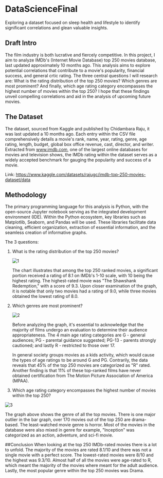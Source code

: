 # DataScienceFinal
Exploring a dataset focused on sleep health and lifestyle to identify significant correlations and glean valuable insights.
 
## Draft Intro
The film industry is both lucrative and fiercely competitive. In this project, I aim to analyze IMDb's (Internet Movie Database) top 250 movies database, last updated approximately 10 months ago. This analysis aims to explore potential correlations that contribute to a movie's popularity, financial success, and general crtic rating. The three central questions I will research are: What is the rating distribution of the top 250 movies? Which genres are most prominent? And finally, which age rating category encompasses the highest number of movies within the top 250? I hope that these findings unveil compelling correlations and aid in the analysis of upcoming future movies.

## The Dataset
The dataset, sourced from Kaggle and published by Chidambara Raju, it was last updated a 10 months ago. Each entry within the CSV file comprehensively details a movie's rank, name, year, rating, genre, age rating, length, budget, global box office revenue, cast, director, and writer. Extracted from www.imdb.com, one of the largest online databases for movies and television shows, the IMDb rating within the dataset serves as a widely accepted benchmark for gauging the popularity and success of a movie.

Link: https://www.kaggle.com/datasets/rajugc/imdb-top-250-movies-dataset/data
 
## Methodology
The primary programming language for this analysis is Python, with the open-source Jupyter notebook serving as the integrated development environment (IDE). Within the Python ecosystem, key libraries such as Matplotlib, Seaborn, and Pandas will be used. These libraries facilitate data cleaning, efficient organization, extraction of essential information, and the seamless creation of informative graphs. 

The 3 questions:
1. What is the rating distribution of the top 250 movies?
   
   ![1](https://github.com/lodhentatwit/DataScienceFinal/assets/59703987/534860e5-5a2c-490d-abb5-53380afa802a)
 
   The chart illustrates that among the top 250 ranked movies, a significant portion received a rating of 8.1 on IMDb's 1-10 scale, with 10 being the highest rating. The highest-rated movie was "The Shawshank Redemption," with a score of 9.3. Upon closer examination of the graph, it is notable that only two movies had a rating of 9.0, while three movies obtained the lowest rating of 8.0.

3. Which genres are most prominent?
   
   ![2](https://github.com/lodhentatwit/DataScienceFinal/assets/59703987/fd7908f3-7625-468e-8ee1-724cad7b1ec2)

   Before analyzing the graph, it's essential to acknowledge that the majority of films undergo an  evaluation to determine their audience appropriateness. The 4 main age rating categories are G - general audiences; PG - parental guidance suggested; PG-13 - parents strongly cautioned; and  lastly R - restricted to those over 17.

   In general society groups movies as a kids activity, which would cause the types of age ratings to be around G and PG. Contrarily, the data reveals that 45% of the top 250 movies are categorized as "R" rated. Another finding is that 11% of these top-ranked films have never obtained certification from The Motion Picture Association of America (MPAA).

5. Which age rating category encompasses the highest number of movies within the top 250?
   
  ![3](https://github.com/lodhentatwit/DataScienceFinal/assets/59703987/b379d31c-c5a0-4797-9bd4-2bd6dc353a10)

  The graph above shows the genre of all the top movies. There is one major outlier in the bar graph, over 170 movies out of the top 250 are drama-based. The least-watched movie genre is horror. Most of the movies in the database were also mixed in genre for example, "Inception" was categorized as an action, adventure, and sci-fi movie.

##Conclusion
When looking at the top 250 IMDb-rated movies there is a lot to unfold. The majority of the movies are rated 8.1/10 and  there was not a single movie with a perfect score. The lowest-rated movies were 8/10 and the highest was 9.3/10. Almost half of all the movies were age-rated to R, which meant the majority of the movies where meant for the adult audience. Lastly, the most popular genre within the top 250 movies was Drama. 
